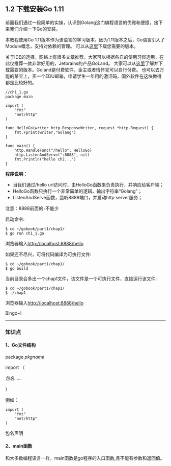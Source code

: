 
## 1.2 下载安装Go 1.11



前面我们通过一段简单的实操，认识到Golang这门编程语言的优雅和便捷，接下来我们介绍一下Go的安装。

本教程使用Go 1.11版本作为该语言的学习版本，因为1.11版本之后，Go语言引入了Module概念，支持对依赖的管理。
可以从[这里](https://studygolang.com/dl)下载您需要的版本。

关于IDE的选择，网络上有很多文章推荐，大家可以根据各自的使用习惯选用，在此仅推荐一款非常好用的，Jetbrains的产品GoLand。
大家可以从[这里](https://www.jetbrains.com/go/download/#section=mac)了解并下载需要的版本。Goland是付费软件，金主或者情怀党可以自行付费。
也可以去万能的某宝上，买一个EDU邮箱，申请学生一年用的激活码，国外软件在这块做得都是比较好的。

```Golang
//ch1_1.go
package main

import (
	"fmt"
	"net/http"
)

func HelloGo(writer http.ResponseWriter, request *http.Request) {
	fmt.Fprint(writer,"Golang")
}

func main() {
	http.HandleFunc("/hello", HelloGo)
	http.ListenAndServe(":8888", nil)
	fmt.Println("hello ch2...")
}
```

**程序说明：**

- 当我们通过/hello url访问时，由HelloGo函数来负责执行，并响应给客户端；
- HelloGo函数只执行一个非常简单的逻辑，输出字符串“Golang”；
- ListenAndServe函数，监听8888端口，并启动http server服务；

注意：8888前面的`:`不能少

启动命令:

```
$ cd ~/gobook/part1/chap1/
$ go run ch1_1.go
```

浏览器输入[http://localhost:8888/hello](http://localhost:8888/hello)

如果还不尽兴，可将代码编译为可执行文件:

```
$ cd ~/gobook/part1/chap1/
$ go build
```

当前目录会多出一个chap1文件，该文件是一个可执行文件，直接运行该文件:

```
$ cd ~/gobook/part1/chap1/
$ ./chap1
```

浏览器输入[http://localhost:8888/hello](http://localhost:8888/hello)

Bingo~!

---

### 知识点

#### 1、Go文件结构

package *pkgname*

import （

  *包名……*

）

例如：

```
import (
	"fmt"
	"net/http"
)
```

包名声明

#### 2、main函数

和大多数编程语言一样，main函数是go程序的入口函数,且不能有参数和返回值。